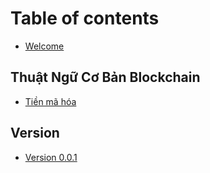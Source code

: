 # Table of contents

* [Welcome](README.md)

## Thuật Ngữ Cơ Bản Blockchain

* [Tiền mã hóa](thuat-ngu-co-ban-blockchain/tien-ma-hoa.md)

## Version

* [Version 0.0.1](version/version-0.0.1.md)
